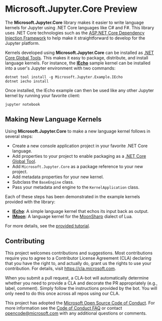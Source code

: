 # Microsoft.Jupyter.Core Preview #

The **Microsoft.Jupyter.Core** library makes it easier to write language kernels for Jupyter using .NET Core languages like C# and F#.
This library uses .NET Core technologies such as the [ASP.NET Core Dependency Injection Framework](https://docs.microsoft.com/en-us/aspnet/core/fundamentals/dependency-injection?view=aspnetcore-2.2) to help make it straightforward to develop for the Jupyter platform.

Kernels developed using **Microsoft.Jupyter.Core** can be installed as [.NET Core Global Tools](https://docs.microsoft.com/en-us/dotnet/core/tools/global-tools-how-to-create).
This makes it easy to package, distribute, and install language kernels.
For instance, the [**IEcho**](examples/echo-kernel/) sample kernel can be installed into a user's Jupyter environment with two commands:

```
dotnet tool install -g Microsoft.Jupyter.Example.IEcho
dotnet iecho install
```

Once installed, the IEcho example can then be used like any other Jupyter kernel by running your favorite client:

```
jupyter notebook
```

## Making New Language Kernels ##

Using  **Microsoft.Jupyter.Core** to make a new language kernel follows in several steps:

- Create a new console application project in your favorite .NET Core language.
- Add properties to your project to enable packaging as a [.NET Core Global Tool](https://docs.microsoft.com/en-us/dotnet/core/tools/global-tools-how-to-create).
- Add `Microsoft.Jupyter.Core` as a package reference to your new project.
- Add metadata properties for your new kernel.
- Subclass the `BaseEngine` class.
- Pass your metadata and engine to the `KernelApplication` class.

Each of these steps has been demonstrated in the example kernels provided with the library:

- [**IEcho**](examples/echo-kernel/): A simple language kernel that echos its input back as output.
- [**IMoon**](examples/moon-kernel/): A language kernel for the [MoonSharp](http://moonsharp.org/) dialect of Lua.

For more details, see the [provided tutorial](tutorial.md).

## Contributing ##

This project welcomes contributions and suggestions.  Most contributions require you to agree to a
Contributor License Agreement (CLA) declaring that you have the right to, and actually do, grant us
the rights to use your contribution. For details, visit https://cla.microsoft.com.

When you submit a pull request, a CLA-bot will automatically determine whether you need to provide
a CLA and decorate the PR appropriately (e.g., label, comment). Simply follow the instructions
provided by the bot. You will only need to do this once across all repos using our CLA.

This project has adopted the [Microsoft Open Source Code of Conduct](https://opensource.microsoft.com/codeofconduct/).
For more information see the [Code of Conduct FAQ](https://opensource.microsoft.com/codeofconduct/faq/) or
contact [opencode@microsoft.com](mailto:opencode@microsoft.com) with any additional questions or comments.


